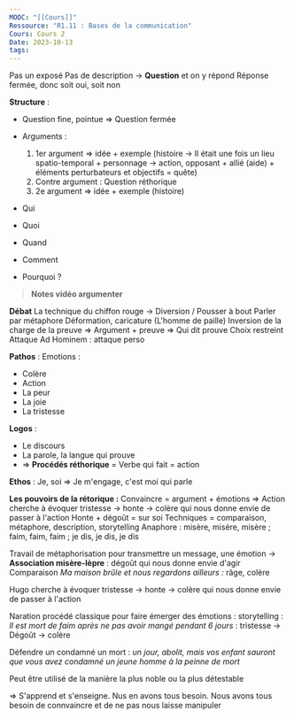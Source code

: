 ```yaml
---
MOOC: "[[Cours]]"
Ressource: "R1.11 : Bases de la communication"
Cours: Cours 2
Date: 2023-10-13
tags:
---
```

Pas un exposé
Pas de description
→ **Question** et on y répond
Réponse fermée, donc soit oui, soit non

**Structure** :
- Question fine, pointue ⇒ Question fermée
- Arguments :
	1. 1er argument ⇒ idée + exemple (histoire → Il était une fois un lieu spatio-temporal + personnage → action, opposant + allié (aide) + éléments perturbateurs et objectifs = quête)
	2. Contre argument : Question réthorique
	3. 2e argument ⇒ idée + exemple (histoire)

- Qui
- Quoi
- Quand
- Comment
- Pourquoi ?


>**Notes vidéo argumenter**

**Débat**
La technique du chiffon rouge → Diversion / Pousser à bout
Parler par métaphore
Déformation, caricature (L'homme de paille)
Inversion de la charge de la preuve ⇒ Argument + preuve ⇒ Qui dit prouve
Choix restreint
Attaque Ad Hominem : attaque perso



**Pathos** : 
Emotions :
- Colère
- Action
- La peur
- La joie
- La tristesse

**Logos** :
- Le discours
- La parole, la langue qui prouve
- ⇒ **Procédés réthorique**
= Verbe qui fait = action

**Ethos** :
Je, soi
⇒ Je m'engage, c'est moi qui parle


**Les pouvoirs de la rétorique :**
Convaincre = argument + émotions ⇒ Action
cherche à évoquer tristesse → honte → colère qui nous donne envie de passer à l'action
Honte + dégoût = sur soi
Techniques = comparaison, métaphore, description, storytelling
Anaphore : misère, misère, misère ; faim, faim, faim ; je dis, je dis, je dis


Travail de métaphorisation pour transmettre un message, une émotion
→ **Association misère-lèpre** : dégoût qui nous donne envie d'agir
Comparaison *Ma maison brûle et nous regardons ailleurs :* râge, colère

Hugo cherche à évoquer tristesse → honte → colère qui nous donne envie de passer à l'action

Naration procédé classique pour faire émerger des émotions : storytelling : *Il est mort de faim après ne pas avoir mangé pendant 6 jours* : tristesse → Dégoût → colère

Défendre un condamné un mort : *un jour, abolit, mais vos enfant sauront que vous avez condamné un jeune homme à la peinne de mort*

Peut être utilisé de la manière la plus noble ou la plus détestable

⇒ S'apprend et s'enseigne. Nus en avons tous besoin. Nous avons tous besoin de connvaincre et de ne pas nous laisse manipuler